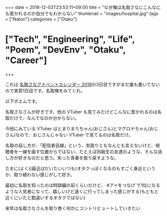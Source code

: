 +++
date = 2018-12-03T23:53:11+09:00
title = "なぜ俺は名取さなにこんなにも惹かれるのか自分でもわからない"
thumbnail = "images/hospital.jpg"
tags = ["Natori"]
categories = ["Otaku"]
# ["Tech", "Engineering", "Life", "Poem", "DevEnv", "Otaku", "Career"]
+++

これは [名取さなアドベントカレンダー 2018](https://adventar.org/calendars/2907)の3日目ですがまだ誰も書いてないので実質1日目です。名取俺をみてくれ。

以下ポエムです。

名取さなさんが好きです。他の VTuber も見てみたけどこんなに惹かれるのは名取だけで、なんでなのか分からない。

今他にみている VTuber はとまりまりちゃん(おじさん)とマグロナちゃん(おじさん)なので、おじさんじゃない VTuber で見てるのは名取だけ。

名取の話し方が、「配信者目線」という、気取りともなんとも言えないけど、視聴者を一線を画す位置からではない、たとえば同級生の友達のような、そんな話し方が好きなのだと思う。失った青春を取り戻すような。

たまに(よく)(最近はだいたいいつも)オタクっぽくなるのもすごく身近というか、取り繕わない感じがして好き。

最初に名取を知ったのは時獄編の前くらいだけど、 #アイをつなげ で1位になるような人気者になって、嬉しいけど遠くに行ってしまった感じがする(もともと近くにいたと勘違いするオタクではない)

来年は名取さなさんを取り巻く何かにコントリビュートしていきたい
